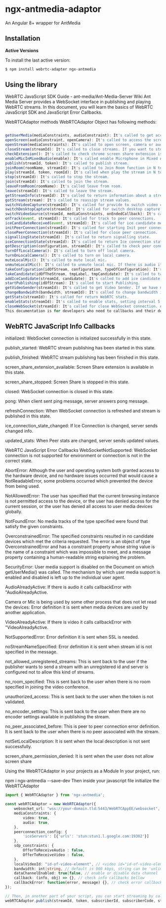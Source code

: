 # ngx-antmedia-adaptor
An Angular 8+ wrapper for AntMedia

## Installation

**Active Versions**

To install the last active version:

```bash
$ npm install webrtc-adapter ngx-antmedia
```

## Using the library

WebRTC JavaScript SDK Guide - ant-media/Ant-Media-Server Wiki
Ant Media Server provides a WebSocket interface in publishing and playing WebRTC streams. In this document, you will learn the basics of WebRTC JavaScript SDK and JavaScript Error Callbacks.

WebRTCAdaptor methods
WebRTCAdaptor Object has following methods:

```typescript

getUserMedia(mediaConstraints, audioConstraint): It's called to get access to audio and video sources in the browser.
openScreen(audioConstraint, openCamera): It's called to access the screen sharing session.
openStream(mediaConstraints): It's called to open screen, camera or audio resources.
closeStream(streamId): It's called to close streams. If you want to stop peer connection, call stop(streamId).
checkExtension(): It's called to check chrome screen share extension is avaiable. If exists it call callback with "screen_share_extension_available".
enableMicInMixedAudio(enable): It's called enable Microphone in Mixed Audio.
publish(streamId, token): It's called to publish stream.
joinRoom(roomName, streamId): It's called to Join Room function in N to N WebRTC Streaming.
play(streamId, token, roomId): It's called when play the stream in N to N WebRTC.
stop(streamId): It's called to stop the stream.
join(streamId): It's called to join the stream.
leaveFromRoom(roomName): It's called leave from room.
leave(streamId): It's called to leave the stream.
getStreamInfo(streamId): It's called to return information about a stream.
gotStream(stream): It's called to reassign stream values.
switchVideoCapture(streamId): It's called for provide to switch video capture.
switchDesktopCapture(streamId): It's called for switch desktop capture.
switchVideoSource(streamId, mediaConstraints, onEndedCallback): It's called for switch video source.
onTrack(event, streamId): It's called for track to peer connections.
iceCandidateReceived(event, streamId): It's called for ice candidate messages received.
initPeerConnection(streamId): It's called for starting Init peer connection.
closePeerConnection(streamId): It's called for close peer connection.
signallingState(streamId): It's called to return signalling state.
iceConnectionState(streamId): It's called to return Ice connection state.
gotDescription(configuration, streamId): It's called to check peer connection descriptions.
turnOffLocalCamera(): It's called to turn off local camera.
turnOnLocalCamera(): It's called to turn on local camera.
muteLocalMic(): It's called to mute local mic.
unmuteLocalMic(): It's called to unmute local mic. If there is audio it calls callbackError with "AudioAlreadyActive" parameter.
takeConfiguration(idOfStream, configuration, typeOfConfiguration): It's called to take configuration.
takeCandidate(idOfTheStream, tmpLabel, tmpCandidate): It's called to take candidate.
addIceCandidate(streamId, candidate): It's called to add ice candidate.
startPublishing(idOfStream): It's called to start Publishing.
getVideoSender(streamId): It's called to get Video Sender. If we have multiple video tracks in coming versions, this method may cause some issues.
changeBandwidth(bandwidth, streamId): It's called to change bandwidth is in kbps.
getStats(streamId): It's called for return WebRTC stats.
enableStats(streamId): It's called to enable stats, setting interval 5 sec.
closeWebSocket(streamId): It's called for close WebSocket connection. After calling this function, create new WebRTCAdaptor instance, don't use the the same objectone. * Because all streams are closed on server side as well when websocket connection is closed.
This documentation is for developers who need to callbacks and their descriptions for WebRTC operations.

```

## WebRTC JavaScript Info Callbacks
initialized: WebSocket connection is initialized successfully in this state.

publish_started: WebRTC stream publishing has been started in this state.

publish_finished: WebRTC stream publishing has been finished in this state.

screen_share_extension_available: Screen Share extension is available in this state.

screen_share_stopped: Screen Share is stopped in this state.

closed: WebSocket connection is closed in this state.

pong: When client sent ping message, server answers pong message.

refreshConnection: When WebSocket connection is refreshed and stream is published in this state.

ice_connection_state_changed: If Ice Connection is changed, server sends changed info.

updated_stats: When Peer stats are changed, server sends updated values.

WebRTC JavaScript Error Callbacks
WebSocketNotSupported: WebSocket connection is not supported for environment or connection is not in the correct state.

AbortError: Although the user and operating system both granted access to the hardware device, and no hardware issues occurred that would cause a NotReadableError, some problems occurred which prevented the device from being used.

NotAllowedError: The user has specified that the current browsing instance is not permitted access to the device, or the user has denied access for the current session, or the user has denied all access to user media devices globally.

NotFoundError: No media tracks of the type specified were found that satisfy the given constraints.

OverconstrainedError: The specified constraints resulted in no candidate devices which met the criteria requested. The error is an object of type OverconstrainedError and has a constraint property whose string value is the name of a constraint which was impossible to meet, and a message property containing a human-readable string explaining the problem.

SecurityError: User media support is disabled on the Document on which getUserMedia() was called. The mechanism by which user media support is enabled and disabled is left up to the individual user agent.

AudioAlreadyActive: If there is audio it calls callbackError with "AudioAlreadyActive.

Camera or Mic is being used by some other process that does not let read the devices: Error definition it is sent when media devices are used by another application.

VideoAlreadyActive: If there is video it calls callbackError with "VideoAlreadyActive.

NotSupportedError: Error definition it is sent when SSL is needed.

noStreamNameSpecified: Error definition it is sent when stream id is not specified in the message.

not_allowed_unregistered_streams: This is sent back to the user if the publisher wants to send a stream with an unregistered id and server is configured not to allow this kind of streams.

no_room_specified: This is sent back to the user when there is no room specified in joining the video conference.

unauthorized_access: This is sent back to the user when the token is not validated.

no_encoder_settings: This is sent back to the user when there are no encoder settings available in publishing the stream.

no_peer_associated_before: This is peer to peer connection error definition. It is sent back to the user when there is no peer associated with the stream.

notSetLocalDescription: It is sent when the local description is not sent successfully.

screen_share_permission_denied: It is sent when the user does not allow screen share

Using the WebRTCAdaptor in your projects as a Module
In your project, run:

npm i ngx-antmedia --save-dev
Then inside your javascript file initialize the WebRTCAdaptor

```typescript
import { WebRTCAdaptor } from 'ngx-antmedia';

const webRTCAdaptor = new WebRTCAdaptor({
    websocket_url: "wss://your-domain.tld:5443/WebRTCAppEE/websocket",
    mediaConstraints: {
        video: true,
        audio: true,
    },
    peerconnection_config: {
        'iceServers': [{'urls': 'stun:stun1.l.google.com:19302'}]
    },
    sdp_constraints: {
        OfferToReceiveAudio : false,
        OfferToReceiveVideo : false,
    },
    localVideoId: "id-of-video-element", // <video id="id-of-video-element" autoplay muted></video>
    bandwidth: int|string, // default is 900 kbps, string can be 'unlimited'
    dataChannelEnabled: true|false, // enable or disable data channel
    callback: (info, obj) => {}, // check info callbacks bellow
    callbackError: function(error, message) {}, // check error callbacks bellow
});

// Then, in another part of your script, you can start streaming by calling the publish method
webRTCAdaptor.publish(streamId, token, subscriberId, subscriberCode, streamName);

```